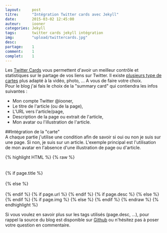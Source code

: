 ```yaml
---
layout: 	post
titre:  	"Intégration Twitter cards avec Jekyll"
date:   	2015-03-02 12:45:00
auteur: 	iooner
categories: Jekyll
tags:		twitter cards jekyll intégration		
img: 		"upload/twittercards.jpg"
desc:		
partage:	1
comment:	1
complet:	1
---
```


Les [Twitter Cards][cards] vous permettent d'avoir un meilleur contrôle et statistiques sur le partage de vos liens sur Twitter. Il existe [plusieurs type de cartes][types] plus adapté à la vidéo, photo, ... A vous de faire votre choix.  
Pour le blog j'ai fais le choix de la "summary card" qui contiendra les infos suivantes :  

* Mon compte Twitter @iooner,
* Le titre de l'article (ou de la page),
* L'URL vers l'article/page,
* Description de la page ou extrait de l'article,
* Mon avatar ou l'illustration de l'article.

##Intégration de la "carte"  
A chaque partie j'utilise une condition afin de savoir si oui ou non je suis sur une page. Si non, je suis sur un article. L'exemple principal est l'utilisation de mon avatar en l'absence d'une illustration de page ou d'article.

{% highlight HTML %}
{% raw %}
<meta name="twitter:card" content="summary">  
<meta name="twitter:site" content="@iooner">  
<meta name="twitter:creator" content="@iooner">  
{% if page.title %}  
<meta name="twitter:title" content="{{ page.title }}">  
{% else %}  
<meta name="twitter:title" content="{{ site.title }}">  
{% endif %}
{% if page.url %}
<meta name="twitter:url" content="{{ site.url }}{{ page.url }}">
{% endif %}
{% if page.desc %}
<meta name="twitter:description" content="{{ page.desc }}">
{% else %}
<meta name="twitter:description" content="Description générique.">
{% endif %}
{% if page.img %}
<meta name="twitter:image:src" content="{{ site.url }}/img/{{ page.img }}">
{% else %}
<meta name="twitter:image:src" content="{{ site.url }}/img/avatar.png">
{% endif %}
{% endraw %}
{% endhighlight %}  

Si vous voulez en savoir plus sur les tags utilisés (page.desc, ...), pour rappel la source du blog est disponible sur [Github][git] ou n'hésitez pas à poser votre question en commentaire.


[cards]:	https://dev.twitter.com/cards/overview
[types]:	https://dev.twitter.com/cards/types
[git]:		https://github.com/iooner/iooner.me